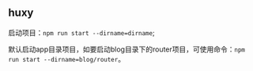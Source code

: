 ## huxy


启动项目：`npm run start --dirname=dirname`;

默认启动app目录项目，如要启动blog目录下的router项目，可使用命令：`npm run start --dirname=blog/router`。